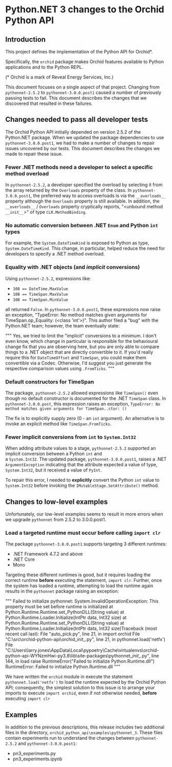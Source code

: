 # Python.NET 3 changes to the Orchid Python API

## Introduction 

This project defines the implementation of the Python API for Orchid*.

Specifically, the `orchid` package makes Orchid features available to Python applications and to the
Python REPL.

(* Orchid is a mark of Reveal Energy Services, Inc.)

This document focuses on a single aspect of that project. Changing from `pythonnet-2.5.2`  to
`pythonnet-3.0.0.post1` caused a number of previously passing tests to fail. This document 
describes the changes that we discovered that resulted in these failures.

## Changes needed to pass all developer tests

The Orchid Python API initially depended on 
version 2.5.2 of the Python.NET package. When we updated the package dependencies to use 
`pythonnet-3.0.0.post1`, we had to make a number of changes to repair issues uncovered by our tests.
This document describes the changes we made to repair these issue.

### Fewer .NET methods need a developer to select a specific method overload

In `pythonnet-2.5.2`, a developer specified the overload by selecting it from the array returned by the `Overloads`
property of the class. In `pythonnet-3.0.0.post1`, the preferred way to access overloads is via the `__overloads__` 
property although the `Overloads` property is still available. In addition, the `__overloads__` / `Overloads` property 
cryptically reports, "<unbound method `__init__`>" of type `CLR.MethodBinding`.
  
### No automatic conversion between .NET `Enum` and Python `int` types 
  
For example, the `System.DateTimeKind` is exposed to Python as type, `System.DateTimeKind`. This change, 
in particular, helped reduce the need for developers to specify a .NET method overload.

### Equality with .NET objects (and _implicit_ conversions)

Using `pythonnet-2.5.2`, expressions like:

- `108 == DateTime.MaxValue`
- `108 == TimeSpan.MaxValue`
- `108 == TimeSpan.MinValue`

all returned `False`. In `pythonnet-3.0.0.post1`, these expressions now raise an exception, 
"TypeError: No method matches given arguments for TimeSpan.op_Equality: (<class 'int'>)". This author filed a "bug"
with the Python.NET team; however, the team eventually state:

"""
Yes, we tried to limit the "implicit" conversions to a minimum. I don't even know, which change in particular is
responsible for the behavioural change fix that you are observing here, but you are only able to compare things to a
.NET object that are directly convertible to it. If you'd really require this for `DateTimeOffset` and `TimeSpan`,
you could make them convertible via a Codec. Otherwise, I'd suggest you just generate the respective comparison
values using `.FromTicks`.
"""

### Default constructors for TimeSpan

The package, `pythonnet-2.5.2` allowed expressions like `TimeSpan()` even though no default constructor is documented
for the .NET `TimeSpan` class. In `pythonnet-3.0.0.post`, this expression raises an exception, 
`TypeError: No method matches given arguments for TimeSpan..ctor: ()`

The fix is to explicitly supply zero (0 - an `int` argument). An alternative is to invoke an explicit method like 
`TimeSpan.FromTicks`.

### Fewer implicit conversions from `int` to `System.Int32`

When adding attribute values to a stage, `pythonnet-2.5.2` supported an implicit conversion between a Python `int` and  
a `System.Int32`. The updated package, `pythonnet-3.0.0.post1`, raises a .NET `ArgumentException` indicating that the 
attribute expected a value of type, `System.Int32`, but it received a value of `PyInt`.

To repair this error, I needed to **explicitly** convert the Python `int` value to `System.Int32` before invoking the 
`IMutableStage.SetAttribute()` method.

## Changes to low-level examples

Unfortunately, our low-level examples seems to result in more errors when we upgrade `pythonnet` from 2.5.2 to 
3.0.0.post1. 

### Load a targeted runtime must occur before calling `import clr`

The package `pythonnet-3.0.0.post1` supports targeting 3 different runtimes:

- .NET Framework 4.7.2 and above
- .NET Core
- Mono

Targeting these different runtimes is good, but it requires loading the correct runtime **before** executing the 
statement, `import clr`. Further, once the system has loaded a runtime, attempting to load the runtime again results
in the `pythonnet` package raising an exception:

"""
Failed to initialize pythonnet: System.InvalidOperationException: This property must be set before runtime is initialized
   at Python.Runtime.Runtime.set_PythonDLL(String value)
   at Python.Runtime.Loader.Initialize(IntPtr data, Int32 size)
   at Python.Runtime.Runtime.set_PythonDLL(String value)
   at Python.Runtime.Loader.Initialize(IntPtr data, Int32 size)Traceback (most recent call last):
  File "auto_pick.py", line 21, in <module>
    import orchid
  File "C:\src\orchid-python-api\orchid\__init__.py", line 21, in <module>
    pythonnet.load('netfx')
  File "C:\Users\larry.jones\AppData\Local\pypoetry\Cache\virtualenvs\orchid-python-api-WYNzmHwi-py3.8\lib\site-packages\pythonnet\__init__.py", line 144, in load
    raise RuntimeError("Failed to initialize Python.Runtime.dll")
RuntimeError: Failed to initialize Python.Runtime.dll
"""

We have written the `orchid` module in execute the statement `pythonnet.load('netfx')` to load the runtime expected
by the Orchid Python API; consequently, the simplest solution to this issue is to arrange your imports to execute
`import orchid`, even if not otherwise needed, **before** executing `import clr`

## Examples

In addition to the previous descriptions, this release includes two additional files in the directory, 
`orchid_python_api\examples\pythonnet_3`. These files contain experiments run to understand the changes between 
`pythonnet-2.5.2` and `pythonnet-3.0.0.post1`:

- pn3_experiments.py
- pn3_experiments.ipynb
  